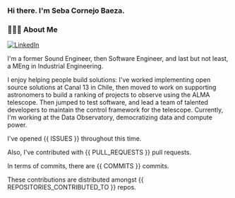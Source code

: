 <h3> Hi there.  I'm Seba Cornejo Baeza.</h3>
<h3> 👨🏻‍💻 About Me </h3>
<a href="http://linkedin.com/in/sebastian-cornejo-baeza/"><img alt="LinkedIn" src="https://img.shields.io/badge/Seba%20Cornejo%20-informational?style=appveyor&logo=linkedin"></a>


I'm a former Sound Engineer, then Software Engineer, and last but not least, a MEng in Industrial Engineering.
 
I enjoy helping people build solutions: I've worked implementing open source solutions at Canal 13 in Chile, then moved 
to work on supporting astronomers to build a ranking of projects to observe using the ALMA telescope. Then jumped to test
software, and lead a team of talented developers to maintain the control framework for the telescope.
Currently, I'm working at the Data Observatory, democratizing data and compute power.

I've opened {{ ISSUES }} throughout this time.

Also, I've contributed with {{ PULL_REQUESTS }} pull requests.

In terms of  commits, there are {{ COMMITS }} commits.

These contributions are distributed amongst {{ REPOSITORIES_CONTRIBUTED_TO }} repos.
